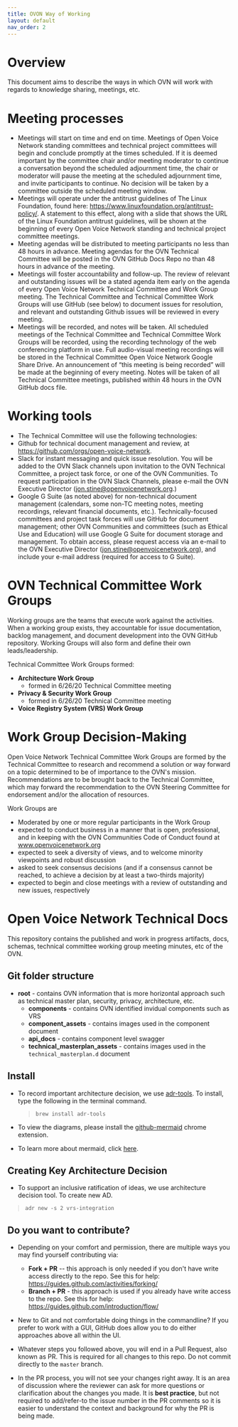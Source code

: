 ```yaml
---
title: OVON Way of Working
layout: default
nav_order: 2
---
```


# Overview

This document aims to describe the ways in which OVN will work with regards to knowledge sharing, meetings, etc.

# Meeting processes

- Meetings will start on time and end on time. Meetings of Open Voice Network standing committees and technical project committees will begin and conclude promptly at the times scheduled. If it is deemed important by the committee chair and/or meeting moderator to continue a conversation beyond the scheduled adjournment time, the chair or moderator will pause the meeting at the scheduled adjournment time, and invite participants to continue.  No decision will be taken by a committee outside the scheduled meeting window. 
- Meetings will operate under the antitrust guidelines of The Linux Foundation, found here: https://www.linuxfoundation.org/antitrust-policy/. A statement to this effect, along with a slide that shows the URL of the Linux Foundation antitrust guidelines, will be shown at the beginning of every Open Voice Network standing and technical project committee meetings.
- Meeting agendas will be distributed to meeting participants no less than 48 hours in advance. Meeting agendas for the OVN Technical Committee will be posted in the OVN GitHub Docs Repo no than 48 hours in advance of the meeting.   
- Meetings will foster accountability and follow-up. The review of relevant and outstanding issues will be a stated agenda item early on the agenda of every Open Voice Network Technical Committee and Work Group meeting.  The Technical Committee and Technical Committee Work Groups will use GitHub (see below) to document issues for resolution, and relevant and outstanding Github issues will be reviewed in every meeting.
- Meetings will be recorded, and notes will be taken. All scheduled meetings of the Technical Committee and Technical Committee Work Groups will be recorded, using the recording technology of the web conferencing platform in use. Full audio-visual meeting recordings will be stored in the Technical Committee Open Voice Network Google Share Drive. An announcement of “this meeting is being recorded” will be made at the beginning of every meeting. Notes will be taken of all Technical Committee meetings, published within 48 hours in the OVN GitHub docs file. 

# Working tools

- The Technical Committee will use the following technologies:
- Github for technical document management and review, at https://github.com/orgs/open-voice-network. 
- Slack for instant messaging and quick issue resolution. You will be added to the OVN Slack channels upon invitation to the OVN Technical Committee, a project task force, or one of the OVN Communities. To request participation in the OVN Slack Channels, please e-mail the OVN Executive Director (jon.stine@openvoicenetwork.org.) 
- Google G Suite (as noted above) for non-technical document management (calendars, some non-TC meeting notes, meeting recordings, relevant financial documents, etc.). Technically-focused committees and project task forces will use GitHub for document management; other OVN Communities and committees (such as Ethical Use and Education) will use Google G Suite for document storage and management. To obtain access, please request access via an e-mail to the OVN Executive Director (jon.stine@openvoicenetwork.org), and include your e-mail address (required for access to G Suite).  

# OVN Technical Committee Work Groups 

Working groups are the teams that execute work against the activities.  When a working group exists, they accountable for issue documentation, backlog management, and document development into the OVN GitHub repository.  Working Groups will also form and define their own leads/leadership. 

Technical Committee Work Groups formed:  
* **Architecture Work Group**  
  * formed in 6/26/20 Technical Committee meeting 
* **Privacy & Security Work Group** 
  * formed in 6/26/20 Technical Committee meeting 
* **Voice Registry System (VRS) Work Group**
  
# Work Group Decision-Making

Open Voice Network Technical Committee Work Groups are formed by the Technical Committee to research and recommend a solution or way forward on a topic determined to be of importance to the OVN's mission.  Recommendations are to be brought back to the Technical Committee, which may forward the recommendation to the OVN Steering Committee for endorsement and/or the allocation of resources.

Work Groups are

- Moderated by one or more regular participants in the Work Group
- expected to conduct business in a manner that is open, professional, and in keeping with the OVN Communities Code of Conduct found at www.openvoicenetwork.org
- expected to seek a diversity of views, and to welcome minority viewpoints and robust discussion
- asked to seek consensus decisions (and if a consensus cannot be reached, to achieve a decision by at least a two-thirds majority)
- expected to begin and close meetings with a review of outstanding and new issues, respectively

# Open Voice Network Technical Docs

This repository contains the published and work in progress artifacts, docs, schemas, technical committee working group meeting minutes, etc of the OVN. 

## Git folder structure

- **root** - contains OVN information that is more horizontal approach such as technical master plan, security, privacy, architecture, etc.
  - **components** - contains OVN identified invidual components such as VRS 
  - **component_assets** - contains images used in the component document
  - **api_docs** - contains component level swagger
  - **technical_masterplan_assets** - contains images used in the `technical_masterplan.d` document

## Install
-   To record important architecture decision, we use  [adr-tools](https://github.com/npryce/adr-tools "https://github.com/npryce/adr-tools"). To install, type the following in the terminal command. 

    >    ``` brew install adr-tools ```

- To view the diagrams, please install the [github-mermaid](https://chrome.google.com/webstore/detail/github-%2B-mermaid/goiiopgdnkogdbjmncgedmgpoajilohe) chrome extension.
- To learn more about mermaid, click [here](https://github.com/mermaid-js/mermaid).

## Creating Key Architecture Decision
- To support an inclusive ratification of ideas, we use architecture decision tool. To create new AD.

>   ``` adr new -s 2 vrs-integration  ```


## Do you want to contribute?
- Depending on your comfort and permission, there are multiple ways you may find yourself contributing via:
  - **Fork + PR** -- this approach is only needed if you don't have write access directly to the repo. See this for help: https://guides.github.com/activities/forking/
  - **Branch + PR** - this approach is used if you already have write access to the repo. See this for help: https://guides.github.com/introduction/flow/

- New to Git and not comfortable doing things in the commandline? If you prefer to work with a GUI, GitHub does allow you to do either approaches above all within the UI.
- Whatever steps you followed above, you will end in a Pull Request, also known as PR. This is required for all changes to this repo. Do not commit directly to the `master` branch.
- In the PR process, you will not see your changes right away. It is an area of discussion where the reviewer can ask for more questions or clarification about the changes you made. It is **best practice**, but not required to add/refer-to the issue number in the PR comments so it is easier to understand the context and background for why the PR is being made. 

  
